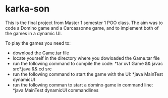 # karka-son
This is the final project from Master 1 semester 1 POO class. 
The aim was to code a Domino game and a Carcassonne game, and to implement both of the games in a dynamic UI.

To play the games you need to:
  - download the Game.tar file
  - locate yourself in the directory where you dowloaded the Game.tar file
  - run the following command to compile the code:
  *tar xvf Game && javac src\*.java && cd src
  - run the following command to start the game with the UI:
  *java MainTest dynamicUI
  - run the following comman to start a domino game in command line:
  *java MainTest dynamicUI commandlines
